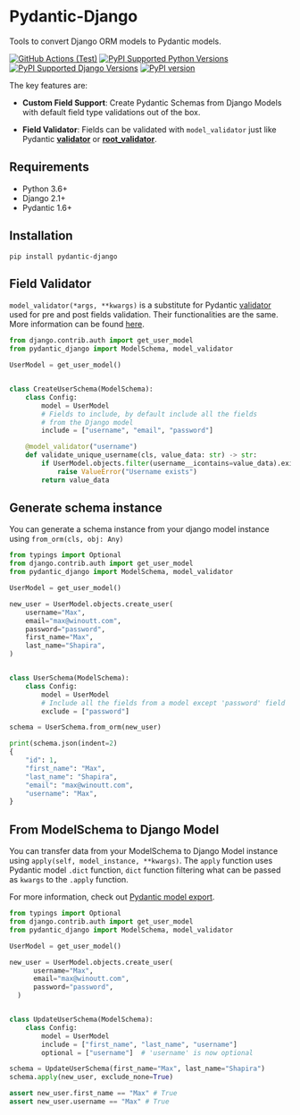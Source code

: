 
# Pydantic-Django

Tools to convert Django ORM models to Pydantic models.

[![GitHub Actions (Test)](https://github.com/xshapira/pydantic-django/workflows/Test/badge.svg)](https://github.com/xshapira/pydantic-django)
[![PyPI Supported Python Versions](https://img.shields.io/pypi/pyversions/pydantic-django.svg)](https://pypi.python.org/pypi/pydantic-django)
[![PyPI Supported Django Versions](https://img.shields.io/pypi/djversions/pydantic-django.svg)](https://docs.djangoproject.com/en/dev/releases/)
[![PyPI version](https://badge.fury.io/py/pydantic-django.svg)](https://badge.fury.io/py/pydantic-django)

The key features are:

- **Custom Field Support**: Create Pydantic Schemas from Django Models with default field type validations out of the box.

- **Field Validator**: Fields can be validated with `model_validator` just like Pydantic **[validator](https://pydantic-docs.helpmanual.io/usage/validators/)** or **[root_validator](https://pydantic-docs.helpmanual.io/usage/validators/)**.

## Requirements

- Python 3.6+
- Django 2.1+
- Pydantic 1.6+

## Installation

```
pip install pydantic-django
```

## Field Validator

`model_validator(*args, **kwargs)` is a substitute for Pydantic [validator](https://pydantic-docs.helpmanual.io/usage/validators/) used for pre and post fields validation.
Their functionalities are the same. More information can be found [here](https://pydantic-docs.helpmanual.io/usage/validators/).

```Python
from django.contrib.auth import get_user_model
from pydantic_django import ModelSchema, model_validator

UserModel = get_user_model()


class CreateUserSchema(ModelSchema):
    class Config:
        model = UserModel
        # Fields to include, by default include all the fields
        # from the Django model
        include = ["username", "email", "password"]

    @model_validator("username")
    def validate_unique_username(cls, value_data: str) -> str:
        if UserModel.objects.filter(username__icontains=value_data).exists():
            raise ValueError("Username exists")
        return value_data
```

## Generate schema instance

You can generate a schema instance from your django model instance using `from_orm(cls, obj: Any)`

```Python
from typings import Optional
from django.contrib.auth import get_user_model
from pydantic_django import ModelSchema, model_validator

UserModel = get_user_model()

new_user = UserModel.objects.create_user(
    username="Max",
    email="max@winoutt.com",
    password="password",
    first_name="Max",
    last_name="Shapira",
)


class UserSchema(ModelSchema):
    class Config:
        model = UserModel
        # Include all the fields from a model except 'password' field
        exclude = ["password"]

schema = UserSchema.from_orm(new_user)

print(schema.json(indent=2)
{
    "id": 1,
    "first_name": "Max",
    "last_name": "Shapira",
    "email": "max@winoutt.com",
    "username": "Max",
}
```

## From ModelSchema to Django Model

You can transfer data from your ModelSchema to Django Model instance using `apply(self, model_instance, **kwargs)`.
The `apply` function uses Pydantic model `.dict` function, `dict` function filtering what can be passed as `kwargs` to the `.apply` function.

For more information, check out [Pydantic model export](https://pydantic-docs.helpmanual.io/usage/exporting_models/).

```Python
from typings import Optional
from django.contrib.auth import get_user_model
from pydantic_django import ModelSchema, model_validator

UserModel = get_user_model()

new_user = UserModel.objects.create_user(
      username="Max",
      email="max@winoutt.com",
      password="password",
  )


class UpdateUserSchema(ModelSchema):
    class Config:
        model = UserModel
        include = ["first_name", "last_name", "username"]
        optional = ["username"]  # 'username' is now optional

schema = UpdateUserSchema(first_name="Max", last_name="Shapira")
schema.apply(new_user, exclude_none=True)

assert new_user.first_name == "Max" # True
assert new_user.username == "Max" # True
```
